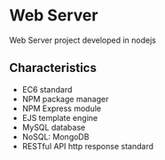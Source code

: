 # Web Server

Web Server project developed in nodejs

## Characteristics

- EC6 standard
- NPM package manager
- NPM Express module
- EJS template engine
- MySQL database
- NoSQL: MongoDB
- RESTful API http response standard